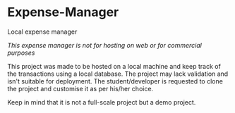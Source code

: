 # Expense-Manager
Local expense manager

*This expense manager is not for hosting on web or for commercial purposes*

This project was made to be hosted on a local machine and keep track of the transactions using a local database. The project may lack validation and isn't suitable for deployment. The student/developer is requested to clone the project and customise it as per his/her choice. 

Keep in mind that it is not a full-scale project but a demo project.
